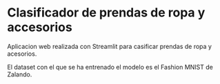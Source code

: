 # Clasificador de prendas de ropa y accesorios

Aplicacion web realizada con Streamlit para casificar prendas de ropa y acesorios.

El dataset con el que se ha entrenado el modelo es el Fashion MNIST de Zalando.